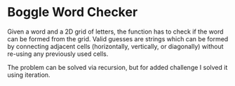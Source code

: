 # Boggle Word Checker

Given a word and a 2D grid of letters, the function has to check if the word can be formed from the grid.
Valid guesses are strings which can be formed by connecting adjacent cells (horizontally, vertically, or diagonally)
without re-using any previously used cells.

The problem can be solved via recursion, but for added challenge I solved it using iteration.

